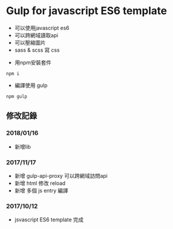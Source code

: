 # Gulp for javascript ES6 template
- 可以使用javascript es6
- 可以跨網域讀取api
- 可以壓縮圖片
- sass & scss 寫 css

* 用npm安裝套件
```
npm i
```

* 編譯使用 gulp
```
npm gulp
```

## 修改記錄

### 2018/01/16
 - 新增lib

### 2017/11/17
 - 新增 gulp-api-proxy 可以跨網域訪問api
 - 新增 html 修改 reload
 - 新增 多個 js entry 編譯

### 2017/10/12
 - jsvascript ES6 template 完成